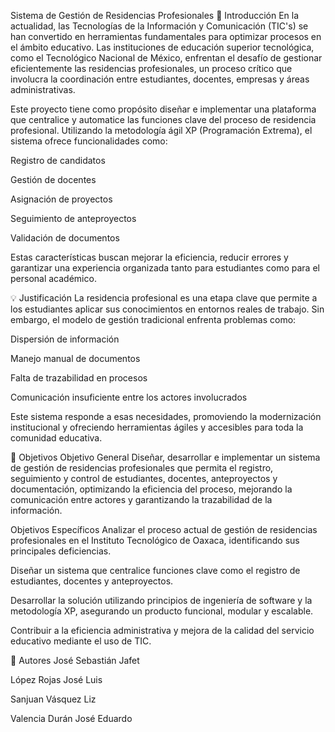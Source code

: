 Sistema de Gestión de Residencias Profesionales
📌 Introducción
En la actualidad, las Tecnologías de la Información y Comunicación (TIC's) se han convertido en herramientas fundamentales para optimizar procesos en el ámbito educativo. Las instituciones de educación superior tecnológica, como el Tecnológico Nacional de México, enfrentan el desafío de gestionar eficientemente las residencias profesionales, un proceso crítico que involucra la coordinación entre estudiantes, docentes, empresas y áreas administrativas.

Este proyecto tiene como propósito diseñar e implementar una plataforma que centralice y automatice las funciones clave del proceso de residencia profesional. Utilizando la metodología ágil XP (Programación Extrema), el sistema ofrece funcionalidades como:

Registro de candidatos

Gestión de docentes

Asignación de proyectos

Seguimiento de anteproyectos

Validación de documentos

Estas características buscan mejorar la eficiencia, reducir errores y garantizar una experiencia organizada tanto para estudiantes como para el personal académico.

💡 Justificación
La residencia profesional es una etapa clave que permite a los estudiantes aplicar sus conocimientos en entornos reales de trabajo. Sin embargo, el modelo de gestión tradicional enfrenta problemas como:

Dispersión de información

Manejo manual de documentos

Falta de trazabilidad en procesos

Comunicación insuficiente entre los actores involucrados

Este sistema responde a esas necesidades, promoviendo la modernización institucional y ofreciendo herramientas ágiles y accesibles para toda la comunidad educativa.

🎯 Objetivos
Objetivo General
Diseñar, desarrollar e implementar un sistema de gestión de residencias profesionales que permita el registro, seguimiento y control de estudiantes, docentes, anteproyectos y documentación, optimizando la eficiencia del proceso, mejorando la comunicación entre actores y garantizando la trazabilidad de la información.

Objetivos Específicos
Analizar el proceso actual de gestión de residencias profesionales en el Instituto Tecnológico de Oaxaca, identificando sus principales deficiencias.

Diseñar un sistema que centralice funciones clave como el registro de estudiantes, docentes y anteproyectos.

Desarrollar la solución utilizando principios de ingeniería de software y la metodología XP, asegurando un producto funcional, modular y escalable.

Contribuir a la eficiencia administrativa y mejora de la calidad del servicio educativo mediante el uso de TIC.

👥 Autores
José Sebastián Jafet

López Rojas José Luis

Sanjuan Vásquez Liz

Valencia Durán José Eduardo

